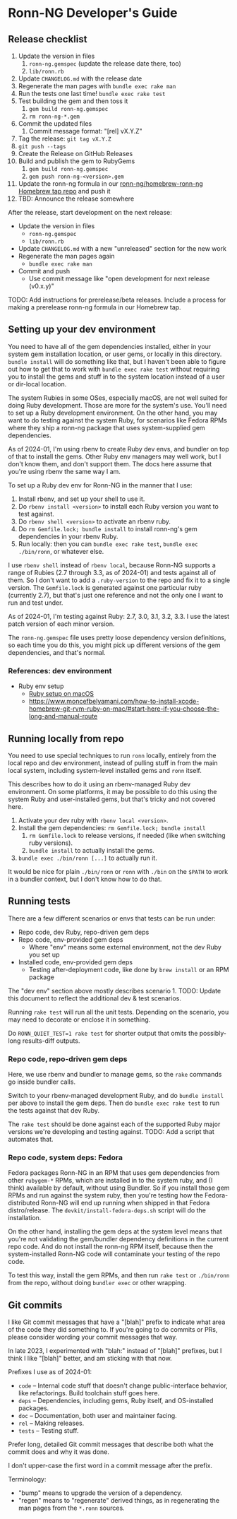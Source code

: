 # Ronn-NG Developer's Guide

## Release checklist

1. Update the version in files
    1. `ronn-ng.gemspec` (update the release date there, too)
    1. `lib/ronn.rb`
1. Update `CHANGELOG.md` with the release date
1. Regenerate the man pages with `bundle exec rake man`
1. Run the tests one last time! `bundle exec rake test`
1. Test building the gem and then toss it
    1. `gem build ronn-ng.gemspec`
    1. `rm ronn-ng-*.gem`
1. Commit the updated files
    1. Commit message format: "[rel] vX.Y.Z"
1. Tag the release: `git tag vX.Y.Z`
1. `git push --tags`
1. Create the Release on GitHub Releases
1. Build and publish the gem to RubyGems
    1. `gem build ronn-ng.gemspec`
    1. `gem push ronn-ng-<version>.gem`
1. Update the ronn-ng formula in our [ronn-ng/homebrew-ronn-ng Homebrew tap repo](https://github.com/apjanke/homebrew-ronn-ng) and push it
1. TBD: Announce the release somewhere

After the release, start development on the next release:

* Update the version in files
  * `ronn-ng.gemspec`
  * `lib/ronn.rb`
* Update `CHANGELOG.md` with a new "unreleased" section for the new work
* Regenerate the man pages again
  * `bundle exec rake man`
* Commit and push
  * Use commit message like "open development for next release (v0.x.y)"

TODO: Add instructions for prerelease/beta releases. Include a process for making a prerelease ronn-ng formula in our Homebrew tap.

## Setting up your dev environment

You need to have all of the gem dependencies installed, either in your system gem installation location, or user gems, or locally in this directory. `bundle install` will do something like that, but I haven't been able to figure out how to get that to work with `bundle exec rake test` without requiring you to install the gems and stuff in to the system location instead of a user or dir-local location.

The system Rubies in some OSes, especially macOS, are not well suited for doing Ruby development. Those are more for the system's use. You'll need to set up a Ruby development environment. On the other hand, you may want to do testing against the system Ruby, for scenarios like Fedora RPMs where they ship a ronn-ng package that uses system-supplied gem dependencies.

As of 2024-01, I'm using rbenv to create Ruby dev envs, and bundler on top of that to install the gems. Other Ruby env managers may well work, but I don't know them, and don't support them. The docs here assume that you're using rbenv the same way I am.

To set up a Ruby dev env for Ronn-NG in the manner that I use:

1. Install rbenv, and set up your shell to use it.
1. Do `rbenv install <version>` to install each Ruby version you want to test against.
1. Do `rbenv shell <version>` to activate an rbenv ruby.
1. Do `rm Gemfile.lock; bundle install` to install ronn-ng's gem dependencies in your rbenv Ruby.
1. Run locally: then you can `bundle exec rake test`, `bundle exec ./bin/ronn`, or whatever else.

I use `rbenv shell` instead of `rbenv local`, because Ronn-NG supports a range of Rubies (2.7 through 3.3, as of 2024-01) and tests against all of them. So I don't want to add a `.ruby-version` to the repo and fix it to a single version. The `Gemfile.lock` is generated against one particular ruby (currently 2.7), but that's just one reference and not the only one I want to run and test under.

As of 2024-01, I'm testing against Ruby: 2.7, 3.0, 3.1, 3.2, 3.3. I use the latest patch version of each minor version.

The `ronn-ng.gemspec` file uses pretty loose dependency version definitions, so each time you do this, you might pick up different versions of the gem dependencies, and that's normal.

### References: dev environment

* Ruby env setup
  * [Ruby setup on macOS](https://www.moncefbelyamani.com/the-definitive-guide-to-installing-ruby-gems-on-a-mac/)
  * <https://www.moncefbelyamani.com/how-to-install-xcode-homebrew-git-rvm-ruby-on-mac/#start-here-if-you-choose-the-long-and-manual-route>

## Running locally from repo

You need to use special techniques to run `ronn` locally, entirely from the local repo and dev environment, instead of pulling stuff in from the main local system, including system-level installed gems and `ronn` itself.

This describes how to do it using an rbenv-managed Ruby dev environment. On some platforms, it may be possible to do this using the system Ruby and user-installed gems, but that's tricky and not covered here.

1. Activate your dev ruby with `rbenv local <version>`.
1. Install the gem dependencies: `rm Gemfile.lock; bundle install`
    1. `rm Gemfile.lock` to release versions, if needed (like when switching ruby versions).
    1. `bundle install` to actually install the gems.
1. `bundle exec ./bin/ronn [...]` to actually run it.

It would be nice for plain `./bin/ronn` or `ronn` with `./bin` on the `$PATH` to work in a bundler context, but I don't know how to do that.

## Running tests

There are a few different scenarios or envs that tests can be run under:

* Repo code, dev Ruby, repo-driven gem deps
* Repo code, env-provided gem deps
  * Where "env" means some external environment, not the dev Ruby you set up
* Installed code, env-provided gem deps
  * Testing after-deployment code, like done by `brew install` or an RPM package

The "dev env" section above mostly describes scenario 1. TODO: Update this document to reflect the additional dev & test scenarios.

Running `rake test` will run all the unit tests. Depending on the scenario, you may need to decorate or enclose it in something.

Do `RONN_QUIET_TEST=1 rake test` for shorter output that omits the possibly-long results-diff outputs.

### Repo code, repo-driven gem deps

Here, we use rbenv and bundler to manage gems, so the `rake` commands go inside bundler calls.

Switch to your rbenv-managed development Ruby, and do `bundle install` per above to install the gem deps. Then do `bundle exec rake test` to run the tests against that dev Ruby.

The `rake test` should be done against each of the supported Ruby major versions we're developing and testing against. TODO: Add a script that automates that.

### Repo code, system deps: Fedora

Fedora packages Ronn-NG in an RPM that uses gem dependencies from other `rubygem-*` RPMs, which are installed in to the system ruby, and (I think) available by default, without using Bundler. So if you install those gem RPMs and run against the system ruby, then you're testing how the Fedora-distributed Ronn-NG will end up running when shipped in that Fedora distro/release. The `devkit/install-fedora-deps.sh` script will do the installation.

On the other hand, installing the gem deps at the system level means that you're not validating the gem/bundler dependency definitions in the current repo code. And do not install the ronn-ng RPM itself, because then the system-installed Ronn-NG code will contaminate your testing of the repo code.

To test this way, install the gem RPMs, and then run `rake test` or `./bin/ronn` from the repo, without doing `bundler exec` or other wrapping.

## Git commits

I like Git commit messages that have a "[blah]" prefix to indicate what area of the code they did something to. If you're going to do commits or PRs, please consider wording your commit messages that way.

In late 2023, I experimented with "blah:" instead of "[blah]" prefixes, but I think I like "[blah]" better, and am sticking with that now.

Prefixes I use as of 2024-01:

* `code` – Internal code stuff that doesn't change public-interface behavior, like refactorings. Build toolchain stuff goes here.
* `deps` – Dependencies, including gems, Ruby itself, and OS-installed packages.
* `doc` – Documentation, both user and maintainer facing.
* `rel` – Making releases.
* `tests` – Testing stuff.

Prefer long, detailed Git commit messages that describe both what the commit does and why it was done.

I don't upper-case the first word in a commit message after the prefix.

Terminology:

* "bump" means to upgrade the version of a dependency.
* "regen" means to "regenerate" derived things, as in regenerating the man pages from the `*.ronn` sources.
